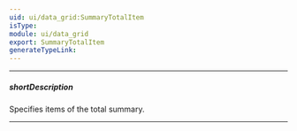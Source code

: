 ```yaml
---
uid: ui/data_grid:SummaryTotalItem
isType: 
module: ui/data_grid
export: SummaryTotalItem
generateTypeLink: 
---
```

---
##### shortDescription
Specifies items of the total summary.

---
